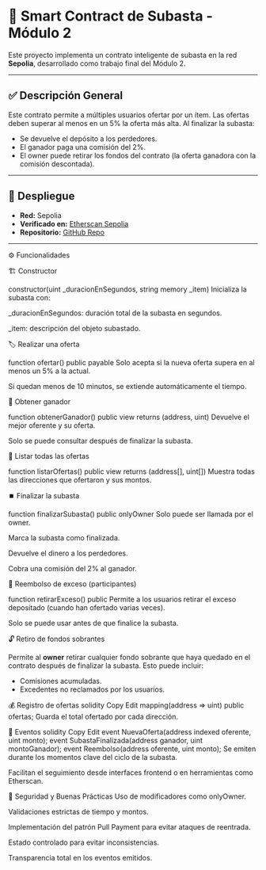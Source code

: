 # 🧾 Smart Contract de Subasta - Módulo 2

Este proyecto implementa un contrato inteligente de subasta en la red **Sepolia**, desarrollado como trabajo final del Módulo 2.

---

## ✅ Descripción General

Este contrato permite a múltiples usuarios ofertar por un ítem. Las ofertas deben superar al menos en un 5% la oferta más alta. Al finalizar la subasta:

- Se devuelve el depósito a los perdedores.
- El ganador paga una comisión del 2%.
- El owner puede retirar los fondos del contrato (la oferta ganadora con la comisión descontada).

---

## 🚀 Despliegue

- **Red:** Sepolia
- **Verificado en:** [Etherscan Sepolia](https://sepolia.etherscan.io/)
- **Repositorio:** [GitHub Repo](https://github.com/usuario/subasta-smartcontract)

---

⚙️ Funcionalidades

🏗️ Constructor

constructor(uint _duracionEnSegundos, string memory _item)
Inicializa la subasta con:

_duracionEnSegundos: duración total de la subasta en segundos.

_item: descripción del objeto subastado.

🏷️ Realizar una oferta

function ofertar() public payable
Solo acepta si la nueva oferta supera en al menos un 5% a la actual.

Si quedan menos de 10 minutos, se extiende automáticamente el tiempo.

🥇 Obtener ganador

function obtenerGanador() public view returns (address, uint)
Devuelve el mejor oferente y su oferta.

Solo se puede consultar después de finalizar la subasta.

📜 Listar todas las ofertas

function listarOfertas() public view returns (address[], uint[])
Muestra todas las direcciones que ofertaron y sus montos.

⏹️ Finalizar la subasta

function finalizarSubasta() public onlyOwner
Solo puede ser llamada por el owner.

Marca la subasta como finalizada.

Devuelve el dinero a los perdedores.

Cobra una comisión del 2% al ganador.

💸 Reembolso de exceso (participantes)

function retirarExceso() public
Permite a los usuarios retirar el exceso depositado (cuando han ofertado varias veces).

Solo se puede usar antes de que finalice la subasta.

🔓 Retiro de fondos sobrantes

Permite al **owner** retirar cualquier fondo sobrante que haya quedado en el contrato después de finalizar la subasta. Esto puede incluir:

- Comisiones acumuladas.
- Excedentes no reclamados por los usuarios.

💰 Registro de ofertas
solidity
Copy
Edit
mapping(address => uint) public ofertas;
Guarda el total ofertado por cada dirección.

📢 Eventos
solidity
Copy
Edit
event NuevaOferta(address indexed oferente, uint monto);
event SubastaFinalizada(address ganador, uint montoGanador);
event Reembolso(address oferente, uint monto);
Se emiten durante los momentos clave del ciclo de la subasta.

Facilitan el seguimiento desde interfaces frontend o en herramientas como Etherscan.

🧠 Seguridad y Buenas Prácticas
Uso de modificadores como onlyOwner.

Validaciones estrictas de tiempo y montos.

Implementación del patrón Pull Payment para evitar ataques de reentrada.

Estado controlado para evitar inconsistencias.

Transparencia total en los eventos emitidos.